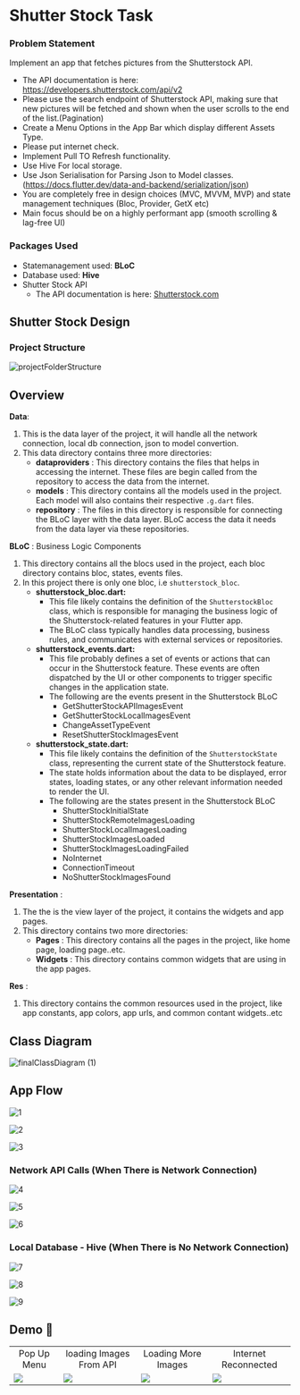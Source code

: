 # Shutter Stock Task

### Problem Statement

Implement an app that fetches pictures from the Shutterstock API.

- The API documentation is here: https://developers.shutterstock.com/api/v2
- Please use the search endpoint of Shutterstock API, making sure that new pictures will be fetched and shown when the user scrolls to the end of the list.(Pagination)
- Create a Menu Options in the App Bar which display different Assets Type.
- Please put internet check.
- Implement Pull TO Refresh functionality.
- Use Hive For local storage.
- Use Json Serialisation for Parsing Json to Model classes. (https://docs.flutter.dev/data-and-backend/serialization/json)
- You are completely free in design choices (MVC, MVVM, MVP) and state management techniques (Bloc, Provider, GetX etc)
- Main focus should be on a highly performant app (smooth scrolling & lag-free UI)


### **Packages Used**
- Statemanagement used: **BLoC**
- Database used: **Hive**
- Shutter Stock API
  - The API documentation is here: [Shutterstock.com](https://developers.shutterstock.com/api/v2)


## Shutter Stock Design


### Project Structure

![projectFolderStructure](https://github.com/BolisettySujith/Shutter-Stock-Task/assets/73323807/665ed3b3-a903-4c50-a5ba-338a89505c40)

## Overview


**Data**: 

1. This is the data layer of the project, it will handle all the network connection, local db connection, json to model convertion. 
2. This data directory contains three more directories:
   - **dataproviders** : This directory contains the files that helps in accessing the internet. These files are begin called from the repository to access the data from the internet.
   - **models** : This directory contains all the models used in the project. Each model will also contains their respective `.g.dart` files.
   - **repository** : The files in this directory is responsible for  connecting the BLoC layer with the data layer. BLoC access the data it needs from the data layer via these repositories.
  
**BLoC** : Business Logic Components

1. This directory contains all the blocs used in the project, each bloc directory contains bloc, states, events files.
2. In this project there is only one bloc, i.e `shutterstock_bloc`.
    - **shutterstock_bloc.dart:**
      - This file likely contains the definition of the `ShutterstockBloc` class, which is responsible for managing the business logic of the Shutterstock-related features in your Flutter app.
      - The BLoC class typically handles data processing, business rules, and communicates with external services or repositories.
    - **shutterstock_events.dart:**
      - This file probably defines a set of events or actions that can occur in the Shutterstock feature. These events are often dispatched by the UI or other components to trigger specific changes in the application state.
      - The following are the events present in the Shutterstock BLoC
        - GetShutterStockAPIImagesEvent
        - GetShutterStockLocalImagesEvent
        - ChangeAssetTypeEvent
        - ResetShutterStockImagesEvent
    - **shutterstock_state.dart:**
      - This file likely contains the definition of the `ShutterstockState` class, representing the current state of the Shutterstock feature.
      - The state holds information about the data to be displayed, error states, loading states, or any other relevant information needed to render the UI.
      - The following are the states present in the Shutterstock BLoC
        - ShutterStockInitialState
        - ShutterStockRemoteImagesLoading
        - ShutterStockLocalImagesLoading
        - ShutterStockImagesLoaded
        - ShutterStockImagesLoadingFailed
        - NoInternet
        - ConnectionTimeout
        - NoShutterStockImagesFound


**Presentation** : 
1. The the is the view layer of the project, it contains the widgets and app pages.
2. This directory contains two more directories:
    - **Pages** : This directory contains all the pages in the project, like home page, loading page..etc.
    - **Widgets** : This directory contains common widgets that are using in the app pages.

**Res** :
1. This directory contains the common resources used in the project, like app constants, app colors, app urls, and common contant widgets..etc

## Class Diagram

![finalClassDiagram (1)](https://github.com/BolisettySujith/Shutter-Stock-Task/assets/73323807/b3c15a72-df11-46ac-9d15-dd066ff5988e)

## App Flow

![1](https://github.com/BolisettySujith/Shutter-Stock-Task/assets/73323807/133075f7-678e-4fc1-be8d-4f09a5a7135c)

![2](https://github.com/BolisettySujith/Shutter-Stock-Task/assets/73323807/b5084a15-8719-4b76-ac8b-4f8b09d40288)

![3](https://github.com/BolisettySujith/Shutter-Stock-Task/assets/73323807/e152ec92-97da-4343-96bf-5b3356590bed)


### Network API Calls (When There is Network Connection)

![4](https://github.com/BolisettySujith/Shutter-Stock-Task/assets/73323807/e968cea6-b1d5-4917-9615-c4db92c8d930)

![5](https://github.com/BolisettySujith/Shutter-Stock-Task/assets/73323807/1d654ffa-9433-457d-8181-63dfb9c706fe)

![6](https://github.com/BolisettySujith/Shutter-Stock-Task/assets/73323807/ff200c80-9e64-449b-817b-7d215fab13b0)

### Local Database - Hive (When There is No Network Connection)

![7](https://github.com/BolisettySujith/Shutter-Stock-Task/assets/73323807/23d3d54b-eae2-43c7-b202-f473a32c1167)

![8](https://github.com/BolisettySujith/Shutter-Stock-Task/assets/73323807/23a2de34-5e3c-4ac8-b7ff-3a62c2e45eb0)

![9](https://github.com/BolisettySujith/Shutter-Stock-Task/assets/73323807/bfa6d4aa-3ebd-4dc5-9783-296aa658db48)


## **Demo 📱**
  <table>
       <tr>
       <td align="center">Pop Up Menu</td>
       <td align="center">loading Images From API</td>
       <td align="center">Loading More Images</td>
       <td align="center">Internet Reconnected</td>
      </tr>
       <tr>
       <td><img src="https://github.com/BolisettySujith/Shutter-Stock-Task/assets/73323807/ff83298d-0f83-4432-bf83-0aa5fed7be65"></td>
       <td><img src="https://github.com/BolisettySujith/Shutter-Stock-Task/assets/73323807/3fc2f5d3-1d22-4b74-8070-11abb3937e6d"></td>
       <td><img src="https://github.com/BolisettySujith/Shutter-Stock-Task/assets/73323807/79f9cfa1-4f9e-42ea-82b9-d8c1c7f711b7"></td><td><img src="https://github.com/BolisettySujith/Shutter-Stock-Task/assets/73323807/d3f9c825-d518-4c44-89b6-1c4ce05ec9d1"></td>
      </tr>
  </table>
